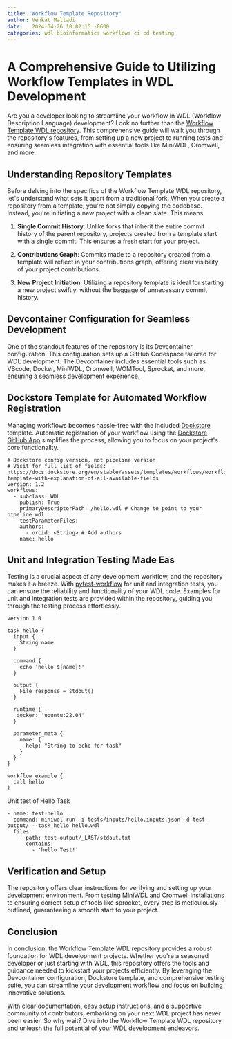 ```yaml
---
title: "Workflow Template Repository"
author: Venkat Malladi
date:   2024-04-26 10:02:15 -0600
categories: wdl bioinformatics workflows ci cd testing
---
```


# A Comprehensive Guide to Utilizing Workflow Templates in WDL Development

Are you a developer looking to streamline your workflow in WDL (Workflow Description Language) development? Look no further than the [Workflow Template WDL repository](https://github.com/openwdl/workflow-template-wdl). This comprehensive guide will walk you through the repository's features, from setting up a new project to running tests and ensuring seamless integration with essential tools like MiniWDL, Cromwell, and more.

## Understanding Repository Templates

Before delving into the specifics of the Workflow Template WDL repository, let's understand what sets it apart from a traditional fork. When you create a repository from a template, you're not simply copying the codebase. Instead, you're initiating a new project with a clean slate. This means:

1. **Single Commit History**: Unlike forks that inherit the entire commit history of the parent repository, projects created from a template start with a single commit. This ensures a fresh start for your project.

2. **Contributions Graph**: Commits made to a repository created from a template will reflect in your contributions graph, offering clear visibility of your project contributions.

3. **New Project Initiation**: Utilizing a repository template is ideal for starting a new project swiftly, without the baggage of unnecessary commit history.

## Devcontainer Configuration for Seamless Development

One of the standout features of the repository is its Devcontainer configuration. This configuration sets up a GitHub Codespace tailored for WDL development. The Devcontainer includes essential tools such as VScode, Docker, MiniWDL, Cromwell, WOMTool, Sprocket, and more, ensuring a seamless development experience.

## Dockstore Template for Automated Workflow Registration

Managing workflows becomes hassle-free with the included [Dockstore](https://dockstore.org/) template. Automatic registration of your workflow using the [Dockstore GitHub App](https://docs.dockstore.org/en/stable/getting-started/github-apps/github-apps-landing-page.html) simplifies the process, allowing you to focus on your project's core functionality.

```
# Dockstore config version, not pipeline version
# Visit for full list of fields: https://docs.dockstore.org/en/stable/assets/templates/workflows/workflows.html#full-template-with-explanation-of-all-available-fields
version: 1.2
workflows:
  - subclass: WDL
    publish: True
    primaryDescriptorPath: /hello.wdl # Change to point to your pipeline wdl
    testParameterFiles:
    authors:
      - orcid: <String> # Add authors
    name: hello
```

## Unit and Integration Testing Made Eas

Testing is a crucial aspect of any development workflow, and the  repository makes it a breeze. With [pytest-workflow](https://pytest-workflow.readthedocs.io/) for unit and integration tests, you can ensure the reliability and functionality of your WDL code. Examples for unit and integration tests are provided within the repository, guiding you through the testing process effortlessly.

```
version 1.0

task hello {
  input {
    String name
  }

  command {
    echo 'hello ${name}!'
  }

  output {
    File response = stdout()
  }

  runtime {
   docker: 'ubuntu:22.04'
  }

  parameter_meta {
    name: {
      help: "String to echo for task"
    }
  }
}

workflow example {
  call hello
}
```


Unit test of Hello Task

```
- name: test-hello
  command: miniwdl run -i tests/inputs/hello.inputs.json -d test-output/ --task hello hello.wdl
  files:
    - path: test-output/_LAST/stdout.txt
      contains:                        
        - 'hello Test!'
```

## Verification and Setup

The repository offers clear instructions for verifying and setting up your development environment. From testing MiniWDL and Cromwell installations to ensuring correct setup of tools like sprocket, every step is meticulously outlined, guaranteeing a smooth start to your project.

## Conclusion

In conclusion, the Workflow Template WDL repository provides a robust foundation for WDL development projects. Whether you're a seasoned developer or just starting with WDL, this repository offers the tools and guidance needed to kickstart your projects efficiently. By leveraging the Devcontainer configuration, Dockstore template, and comprehensive testing suite, you can streamline your development workflow and focus on building innovative solutions.

With clear documentation, easy setup instructions, and a supportive community of contributors, embarking on your next WDL project has never been easier. So why wait? Dive into the Workflow Template WDL repository and unleash the full potential of your WDL development endeavors.

